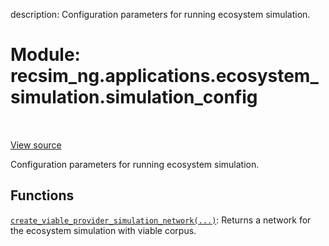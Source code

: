description: Configuration parameters for running ecosystem simulation.

<div itemscope itemtype="http://developers.google.com/ReferenceObject">
<meta itemprop="name" content="recsim_ng.applications.ecosystem_simulation.simulation_config" />
<meta itemprop="path" content="Stable" />
</div>

# Module: recsim_ng.applications.ecosystem_simulation.simulation_config

<!-- Insert buttons and diff -->

<table class="tfo-notebook-buttons tfo-api nocontent" align="left">

</table>

<a target="_blank" href="https://github.com/google-research/recsim_ng/tree/master/recsim_ng/applications/ecosystem_simulation/simulation_config.py">View
source</a>

Configuration parameters for running ecosystem simulation.

## Functions

[`create_viable_provider_simulation_network(...)`](../../../recsim_ng/applications/ecosystem_simulation/simulation_config/create_viable_provider_simulation_network.md):
Returns a network for the ecosystem simulation with viable corpus.
